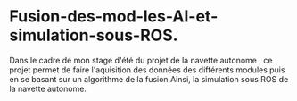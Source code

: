 # Fusion-des-mod-les-AI-et-simulation-sous-ROS.
Dans le cadre de mon stage d'été du projet de la navette autonome , ce projet permet de faire l'aquisition des données des différents modules puis en se basant sur un algorithme de la fusion.Ainsi, la simulation sous ROS de la navette autonome.

